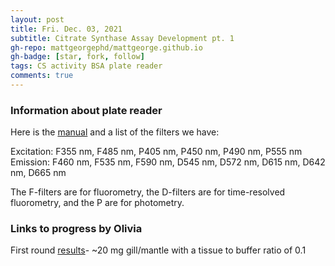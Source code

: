 ```yaml
---
layout: post
title: Fri. Dec. 03, 2021
subtitle: Citrate Synthase Assay Development pt. 1
gh-repo: mattgeorgephd/mattgeorge.github.io
gh-badge: [star, fork, follow]
tags: CS activity BSA plate reader
comments: true
---
```


### Information about plate reader

Here is the [manual](https://github.com/RobertsLab/resources/blob/master/equipment_manuals/Perkin-Elmer_plate-reader_Wallac-Victor-1420-User-Manual.pdf) and a list of the filters we have:

Excitation: F355 nm, F485 nm, P405 nm, P450 nm, P490 nm, P555 nm
Emission: F460 nm, F535 nm, F590 nm, D545 nm, D572 nm, D615 nm, D642 nm, D665 nm

The F-filters are for fluorometry, the D-filters are for time-resolved fluorometry, and the P are for photometry.

### Links to progress by Olivia

First round [results](https://docs.google.com/spreadsheets/d/1YQkBKo3tZJE3Al3JJTQcHRjNd3YLmL1-r8QQaX4vKNY/edit#gid=0)- ~20 mg gill/mantle with a tissue to buffer ratio of 0.1 

